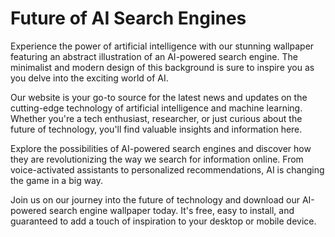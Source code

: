 <!--font:Open Sans-->

# Future of AI Search Engines

Experience the power of artificial intelligence with our stunning wallpaper featuring an abstract illustration of an AI-powered search engine. The minimalist and modern design of this background is sure to inspire you as you delve into the exciting world of AI.

Our website is your go-to source for the latest news and updates on the cutting-edge technology of artificial intelligence and machine learning. Whether you're a tech enthusiast, researcher, or just curious about the future of technology, you'll find valuable insights and information here.

Explore the possibilities of AI-powered search engines and discover how they are revolutionizing the way we search for information online. From voice-activated assistants to personalized recommendations, AI is changing the game in a big way.

Join us on our journey into the future of technology and download our AI-powered search engine wallpaper today. It's free, easy to install, and guaranteed to add a touch of inspiration to your desktop or mobile device.

<!--

Write me markdown content of website with wallpaper:

"A wallpaper featuring an abstract illustration of an AI-powered search engine, with a minimalist and modern design."

The header of the page should not be copy of the text but rather a real content of the website which is using this wallpaper.


---


# AI-Powered Search Engine Wallpaper

Welcome to our website featuring a stunning wallpaper of an abstract illustration of an AI-powered search engine. The minimalist and modern design of this wallpaper is sure to add a touch of sophistication to your desktop or mobile device.

Our website is dedicated to providing you with the latest news and updates on artificial intelligence and machine learning. Whether you're a tech enthusiast, researcher, or just curious about the future of technology, you'll find valuable insights and information here.

So why not download our AI-powered search engine wallpaper and join us on our journey into the world of AI? It's free, easy to install, and guaranteed to impress!


---


Heading should not include word "wallpaper". The website should not be about the wallpaper itself, wallpaper is just a related background, rewrite whole content.


---


# Discover the Future of AI-Powered Search Engines

Experience the power of artificial intelligence with our stunning wallpaper featuring an abstract illustration of an AI-powered search engine. The minimalist and modern design of this background is sure to inspire you as you delve into the exciting world of AI.

Our website is your go-to source for the latest news and updates on the cutting-edge technology of artificial intelligence and machine learning. Whether you're a tech enthusiast, researcher, or just curious about the future of technology, you'll find valuable insights and information here.

Explore the possibilities of AI-powered search engines and discover how they are revolutionizing the way we search for information online. From voice-activated assistants to personalized recommendations, AI is changing the game in a big way.

Join us on our journey into the future of technology and download our AI-powered search engine wallpaper today. It's free, easy to install, and guaranteed to add a touch of inspiration to your desktop or mobile device.


---


Write me a Google font which is best fitting for the website.

Pick from the list:
- Orbitron
- Lobster
- Raleway
- Open Sans
- Exo 2
- Creepster
- Futura
- Dancing Script
- Inter
- Cormorant Garamond
- Roboto
- Lato
- Barlow Condensed
- Cabin
- Poppins
- Alegreya
- Cinzel Decorative
- Playfair Display
- IBM Plex Sans
- Cinzel
- Montserrat
- Great Vibes


Write just the font name nothing else.


---


I would recommend using "Open Sans" for the website.

-->
